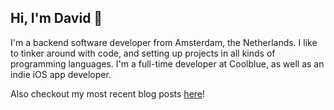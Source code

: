 ## Hi, I'm David 👋
I'm a backend software developer from Amsterdam, the Netherlands. I like to tinker around with code, and setting up projects in all kinds of programming languages. I'm a full-time developer at Coolblue, as well as an indie iOS app developer.

Also checkout my most recent blog posts [here](https://dev.to/davidvanerkelens)!
